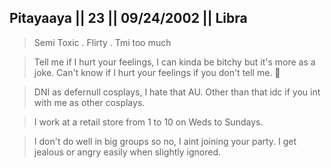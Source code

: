 ## Pitayaaya || 23 || 09/24/2002 || Libra

> Semi Toxic . Flirty . Tmi too much

> Tell me if I hurt your feelings, I can kinda be bitchy but it's more as a joke. Can't know if I hurt your feelings if you don't tell me. 🤷

> DNI as defernull cosplays, I hate that AU. Other than that idc if you int with me as other cosplays.

> I work at a retail store from 1 to 10 on Weds to Sundays.

> I don't do well in big groups so no, I aint joining your party. I get jealous or angry easily when slightly ignored.
